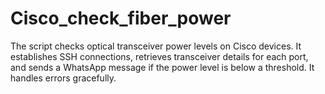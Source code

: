 # Cisco_check_fiber_power
 The script checks optical transceiver power levels on Cisco devices. It establishes SSH connections, retrieves transceiver details for each port, and sends a WhatsApp message if the power level is below a threshold. It handles errors gracefully.
